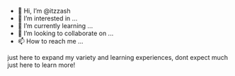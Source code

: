 - 👋 Hi, I’m @itzzash
- 👀 I’m interested in ...
- 🌱 I’m currently learning ...
- 💞️ I’m looking to collaborate on ...
- 📫 How to reach me ...

<!---
itzzash/itzzash is a ✨ special ✨ repository because its `README.md` (this file) appears on your GitHub profile.
You can click the Preview link to take a look at your changes.
--->
just here to expand my variety and learning experiences, dont expect much just here to learn more!
